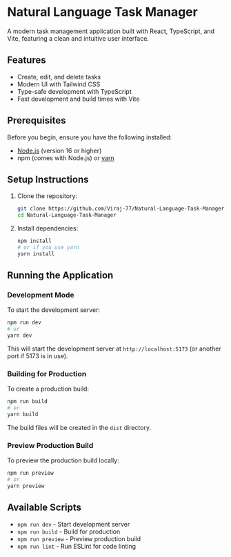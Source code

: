 # Natural Language Task Manager

A modern task management application built with React, TypeScript, and Vite, featuring a clean and intuitive user interface.

## Features

- Create, edit, and delete tasks
- Modern UI with Tailwind CSS
- Type-safe development with TypeScript
- Fast development and build times with Vite

## Prerequisites

Before you begin, ensure you have the following installed:
- [Node.js](https://nodejs.org/) (version 16 or higher)
- npm (comes with Node.js) or [yarn](https://yarnpkg.com/)

## Setup Instructions

1. Clone the repository:
   ```bash
   git clone https://github.com/Viraj-77/Natural-Language-Task-Manager.git
   cd Natural-Language-Task-Manager
   ```

2. Install dependencies:
   ```bash
   npm install
   # or if you use yarn
   yarn install
   ```

## Running the Application

### Development Mode

To start the development server:

```bash
npm run dev
# or
yarn dev
```

This will start the development server at `http://localhost:5173` (or another port if 5173 is in use).

### Building for Production

To create a production build:

```bash
npm run build
# or
yarn build
```

The build files will be created in the `dist` directory.

### Preview Production Build

To preview the production build locally:

```bash
npm run preview
# or
yarn preview
```

## Available Scripts

- `npm run dev` - Start development server
- `npm run build` - Build for production
- `npm run preview` - Preview production build
- `npm run lint` - Run ESLint for code linting

 
